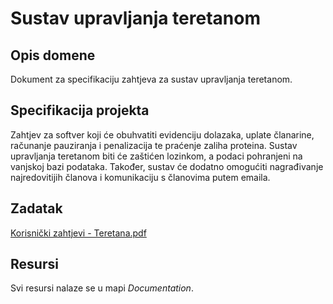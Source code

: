 # Sustav upravljanja teretanom

## Opis domene
Dokument za specifikaciju zahtjeva za sustav upravljanja teretanom.

## Specifikacija projekta
Zahtjev za softver koji će obuhvatiti evidenciju dolazaka, uplate članarine, računanje pauziranja i penalizacija te praćenje zaliha proteina. Sustav upravljanja teretanom biti će zaštićen lozinkom, a podaci pohranjeni na vanjskoj bazi podataka. Također, sustav će dodatno omogućiti nagrađivanje najredovitijih članova i komunikaciju s članovima putem emaila.

## Zadatak
[Korisnički zahtjevi - Teretana.pdf](https://github.com/foivz/pi2023-zadace-tradic21/blob/60b2ae447416e30146e939f8f9d9a0d8784b190e/Korisni%C4%8Dki%20zahtjevi%20-%20Teretana.pdf)


## Resursi
Svi resursi nalaze se u mapi _Documentation_.
